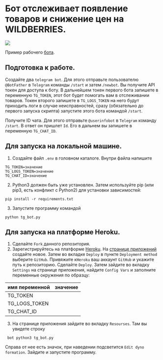 # Бот отслеживает появление товаров и снижение цен на WILDBERRIES.
![](gif/preview.gif)

Пример рабочего [бота](https://t.me/wb_assistant_bot).


## Подготовка к работе.

Создайте два `telegram bot`. Для этого отправьте пользователю `@BotFather` в `Telegram` команды `/start` и затем `/newbot`. Вы получите API токен для доступа к боту. В дальнейшем токен первого бота запишете в переменную `TG_TOKEN`, этот бот будет помогать вам в отслеживании товаров. Токен второго запишете в `TG_LOGS_TOKEN` на него будут приходить логи в случае неисправностей, сразу (обязательно до первого запуска скрипта) запустите этого бота командой `/start`.

Получите ID чата. Для этого отправьте `@userinfobot` в `Telegram` команду `/start`. В ответ он пришлет `Id`. Его в дальнем вы запишете в переменную `TG_CHAT_ID`.

## Для запуска на локальной машине.
1. Создайте файл `.env` в головном каталоге. Внутри файла напишите 
```
TG_TOKEN=значение
TG_LOGS_TOKEN=значение
TG_CHAT_ID=значение

```
2. Python3 должен быть уже установлен. Затем используйте pip (или pip3, есть конфликт с Python2) для установки зависимостей:

```
pip install -r requirements.txt
```
3. Запустите программу командой
```
python tg_bot.py
```
## Для запуска на платформе Heroku.

1. Сделайте `Fork` данного репозитория.
2. Зарегистрируйтесь на платформе [Heroku](https://signup.heroku.com/login). На [странице приложений](https://dashboard.heroku.com/apps) создайте новое. Затем во вкладке `Deploy` в пункте `Deployment method` выберите `GitHub`. Привяжите к`Heroku` ваш аккаунт `GitHub` и укажите путь к репозиторию.  Сделайте `Deploy`. Затем зайдите во вкладку `Settings` на странице приложения, найдите `Config Vars` и заполните переменные окружения по образцу:

имя переменной | значение |
--- | --- |
TG_TOKEN |	|
TG_LOGS_TOKEN |	|	
TG_CHAT_ID | |	

3. На странице приложения зайдите во вкладку `Resourses`.
Там вы увидете строку
```
 bot python3 tg_bot.py 
```
Справа от нее есть значок, при наведении подсветится `Edit dyno formation`. Зайдите и запустите программу.

